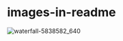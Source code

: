 # images-in-readme

![waterfall-5838582_640](https://user-images.githubusercontent.com/77187218/105852977-38889200-5ff6-11eb-9212-bb367d726ecb.jpg)
